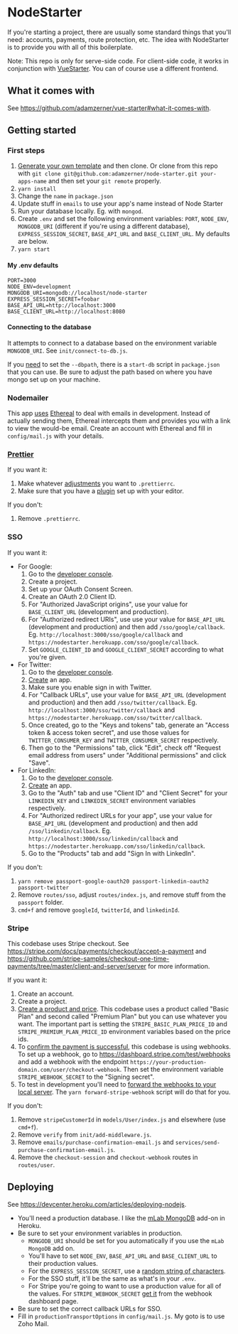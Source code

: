 # NodeStarter

If you're starting a project, there are usually some standard things that you'll need: accounts, payments, route protection, etc. The idea with NodeStarter is to provide you with all of this boilerplate.

Note: This repo is only for serve-side code. For client-side code, it works in conjunction with [VueStarter](https://github.com/adamzerner/vue-starter). You can of course use a different frontend.

## What it comes with

See https://github.com/adamzerner/vue-starter#what-it-comes-with.

## Getting started

### First steps

1. [Generate your own template](https://docs.github.com/en/github/creating-cloning-and-archiving-repositories/creating-a-repository-from-a-template) and then clone. Or clone from this repo with `git clone git@github.com:adamzerner/node-starter.git your-apps-name` and then set your `git remote` properly.
2. `yarn install`
3. Change the `name` in `package.json`
4. Update stuff in `emails` to use your app's name instead of Node Starter
5. Run your database locally. Eg. with `mongod`.
6. Create `.env` and set the following environment variables: `PORT`, `NODE_ENV`, `MONGODB_URI` (different if you're using a different database), `EXPRESS_SESSION_SECRET`, `BASE_API_URL` and `BASE_CLIENT_URL`. My defaults are below.
7. `yarn start`

#### My .env defaults

```
PORT=3000
NODE_ENV=development
MONGODB_URI=mongodb://localhost/node-starter
EXPRESS_SESSION_SECRET=foobar
BASE_API_URL=http://localhost:3000
BASE_CLIENT_URL=http://localhost:8080
```

#### Connecting to the database

It attempts to connect to a database based on the environment variable `MONGODB_URI`. See `init/connect-to-db.js`.

If you [need](https://stackoverflow.com/questions/7948789/mongod-complains-that-there-is-no-data-db-folder) to set the `--dbpath`, there is a `start-db` script in `package.json` that you can use. Be sure to adjust the path based on where you have mongo set up on your machine.

### Nodemailer

This app [uses](https://nodemailer.com/about/#tldr) [Ethereal](https://ethereal.email/) to deal with emails in development. Instead of actually sending them, Ethereal intercepts them and provides you with a link to view the would-be email. Create an account with Ethereal and fill in `config/mail.js` with your details.

### [Prettier](https://prettier.io/)

If you want it:

1. Make whatever [adjustments](https://prettier.io/docs/en/configuration.html) you want to `.prettierrc`.
2. Make sure that you have a [plugin](https://prettier.io/docs/en/editors.html) set up with your editor.

If you don't:

1. Remove `.prettierrc`.

### SSO

If you want it:
- For Google:
  1. Go to the [developer console](https://console.developers.google.com).
  2. Create a project.
  3. Set up your OAuth Consent Screen.
  4. Create an OAuth 2.0 Client ID.
  5. For "Authorized JavaScript origins", use your value for `BASE_CLIENT_URL` (development and production).
  6. For "Authorized redirect URIs", use use your value for `BASE_API_URL` (development and production) and then add `/sso/google/callback`. Eg. `http://localhost:3000/sso/google/callback` and `https://nodestarter.herokuapp.com/sso/google/callback`.
  7. Set `GOOGLE_CLIENT_ID` and `GOOGLE_CLIENT_SECRET` according to what you're given.
- For Twitter:
  1. Go to the [developer console](https://developer.twitter.com/en/apps).
  2. [Create](https://developer.twitter.com/en/apps/create) an app.
  3. Make sure you enable sign in with Twitter.
  4. For "Callback URLs", use your value for `BASE_API_URL` (development and production) and then add `/sso/twitter/callback`. Eg. `http://localhost:3000/sso/twitter/callback` and `https://nodestarter.herokuapp.com/sso/twitter/callback`.
  5. Once created, go to the "Keys and tokens" tab, generate an "Access token & access token secret", and use those values for `TWITTER_CONSUMER_KEY` and `TWITTER_CONSUMER_SECRET` respectively.
  6. Then go to the "Permissions" tab, click "Edit", check off "Request email address from users" under "Additional permissions" and click "Save".
- For LinkedIn:
  1. Go to the [developer console](https://www.linkedin.com/developers/).
  2. [Create](https://www.linkedin.com/developers/apps/new) an app.
  3. Go to the "Auth" tab and use "Client ID" and "Client Secret" for your `LINKEDIN_KEY` and `LINKEDIN_SECRET` environment variables respectively.
  4. For "Authorized redirect URLs for your app", use your value for `BASE_API_URL` (development and production) and then add `/sso/linkedin/callback`. Eg. `http://localhost:3000/sso/linkedin/callback` and `https://nodestarter.herokuapp.com/sso/linkedin/callback`.
  5. Go to the "Products" tab and add "Sign In with LinkedIn".

If you don't:

1. `yarn remove passport-google-oauth20 passport-linkedin-oauth2 passport-twitter`
2. Remove `routes/sso`, adjust `routes/index.js`, and remove stuff from the `passport` folder.
3. `cmd+f` and remove `googleId`, `twitterId`, and `linkedinId`.

### Stripe

This codebase uses Stripe checkout. See https://stripe.com/docs/payments/checkout/accept-a-payment and https://github.com/stripe-samples/checkout-one-time-payments/tree/master/client-and-server/server for more information.

If you want it:

1. Create an account.
2. Create a project.
3. [Create a product and price](https://stripe.com/docs/payments/checkout/accept-a-payment#create-products-and-prices). This codebase uses a product called "Basic Plan" and second called "Premium Plan" but you can use whatever you want. The important part is setting the `STRIPE_BASIC_PLAN_PRICE_ID` and `STRIPE_PREMIUM_PLAN_PRICE_ID` environment variables based on the price ids.
4. To [confirm the payment is successful](https://stripe.com/docs/payments/checkout/accept-a-payment#payment-success), this codebase is using webhooks. To set up a webhook, go to https://dashboard.stripe.com/test/webhooks and add a webhook with the endpoint `https://your-production-domain.com/user/checkout-webhook`. Then set the environment variable `STRIPE_WEBHOOK_SECRET` to the "Signing secret".
5. To test in development you'll need to [forward the webhooks to your local server](https://stripe.com/docs/payments/checkout/accept-a-payment#testing-webhooks-locally). The `yarn forward-stripe-webhook` script will do that for you.

If you don't:

1. Remove `stripeCustomerId` in `models/User/index.js` and elsewhere (use `cmd+f`).
2. Remove `verify` from `init/add-middleware.js`.
3. Remove `emails/purchase-confirmation-email.js` and `services/send-purchase-confirmation-email.js`.
4. Remove the `checkout-session` and `checkout-webhook` routes in `routes/user`.

## Deploying

See https://devcenter.heroku.com/articles/deploying-nodejs.

- You'll need a production database. I like the [mLab MongoDB](https://devcenter.heroku.com/articles/mongolab) add-on in Heroku.
- Be sure to set your environment variables in production.
  - `MONGODB_URI` should be set for you automatically if you use the `mLab MongoDB` add on.
  - You'll have to set `NODE_ENV`, `BASE_API_URL` and `BASE_CLIENT_URL` to their production values.
  - For the `EXPRESS_SESSION_SECRET`, use a [random string of characters](https://github.com/expressjs/session#secret).
  - For the SSO stuff, it'll be the same as what's in your `.env`.
  - For Stripe you're going to want to use a production value for all of the values. For `STRIPE_WEBHOOK_SECRET` [get it](https://stripe.com/docs/webhooks/signatures) from the webhook dashboard page.
- Be sure to set the correct callback URLs for SSO.
- Fill in `productionTransportOptions` in `config/mail.js`. My goto is to use Zoho Mail.
